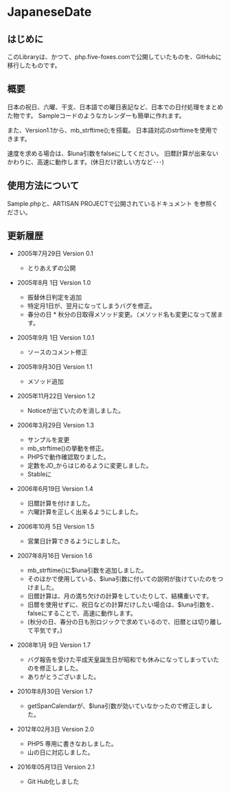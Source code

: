 # JapaneseDate

## はじめに
このLibraryは、かつて、php.five-foxes.comで公開していたものを、GitHubに移行したものです。



## 概要

日本の祝日、六曜、干支、日本語での曜日表記など、日本での日付処理をまとめた物です。
Sampleコードのようなカレンダーも簡単に作れます。

また、Version1.1から、mb_strftime();を搭載。
日本語対応のstrftimeを使用できます。

速度を求める場合は、$luna引数をfalseにしてください。
旧暦計算が出来ないかわりに、高速に動作します。(休日だけ欲しい方など･･･)

## 使用方法について
Sample.phpと、ARTISAN PROJECTで公開されているドキュメント
を参照ください。


## 更新履歴
 * 2005年7月29日 Version 0.1
    * とりあえずの公開
 * 2005年8月 1日 Version 1.0
    * 振替休日判定を追加
    * 特定月1日が、翌月になってしまうバグを修正。
    * 春分の日    * 秋分の日取得メソッド変更。（メソッド名も変更になって居ます。
 * 2005年9月 1日 Version 1.0.1
    * ソースのコメント修正
 * 2005年9月30日 Version 1.1
    * メソッド追加
 * 2005年11月22日 Version 1.2
    * Noticeが出ていたのを消しました。
 * 2006年3月29日 Version 1.3
    * サンプルを変更
    * mb_strftime()の挙動を修正。
    * PHP5で動作確認取りました。
    * 定数をJD_からはじめるように変更しました。
    * Stableに
 * 2006年6月19日 Version 1.4
    * 旧暦計算を付けました。
    * 六曜計算を正しく出来るようにしました。

 * 2006年10月 5日 Version 1.5
    * 営業日計算できるようにしました。

 * 2007年8月16日 Version 1.6
    * mb_strftime()に$luna引数を追加しました。
    * そのほかで使用している、$luna引数に付いての説明が抜けていたのをつけました。
    * 旧暦計算は、月の満ち欠けの計算をしていたりして、結構重いです。
    * 旧暦を使用せずに、祝日などの計算だけしたい場合は、$luna引数を、falseにすることで、高速に動作します。
    * (秋分の日、春分の日も別ロジックで求めているので、旧暦とは切り離して平気です。)


 * 2008年1月 9日 Version 1.7
    * バグ報告を受けた平成天皇誕生日が昭和でも休みになってしまっていたのを修正しました。
    * ありがとうございました。

 * 2010年8月30日  Version 1.7
    * getSpanCalendarが、$luna引数が効いていなかったので修正しました。

 * 2012年02月3日  Version 2.0
    * PHP5 専用に書きなおしました。
    * 山の日に対応しました。

 * 2016年05月13日  Version 2.1
    * Git Hub化しました


